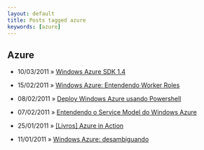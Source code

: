 ```yaml
---
layout: default
title: Posts tagged azure
keywords: [azure]
---
```

<h2 class="category">Azure</h2>
<ul class="posts">
<li>
<p>
<span class="date">10/03/2011</span> &raquo; 
<a href="/blog/windows-azure-sdk-1-4">Windows Azure SDK 1.4 </a>
</p>
</li> 
<li>
<p>
<span class="date">15/02/2011</span> &raquo; 
<a href="/blog/windows-azure-entendendo-worker-roles">Windows Azure: Entendendo Worker Roles</a>
</p>
</li> 
<li>
<p>
<span class="date">08/02/2011</span> &raquo; 
<a href="/blog/deploy-windows-azure-usando-powershell">Deploy Windows Azure usando Powershell</a>
</p>
</li> 
<li>
<p>
<span class="date">07/02/2011</span> &raquo; 
<a href="/blog/entendendo-o-service-model-do-windows-azure">Entendendo o Service Model do Windows Azure</a>
</p>
</li> 
<li>
<p>
<span class="date">25/01/2011</span> &raquo; 
<a href="/blog/livros-azure-in-action">[Livros] Azure in Action</a>
</p>
</li> 
<li>
<p>
<span class="date">11/01/2011</span> &raquo; 
<a href="/blog/windows-azure-desambiguando">Windows Azure: desambiguando</a>
</p>
</li> 
</ul>
